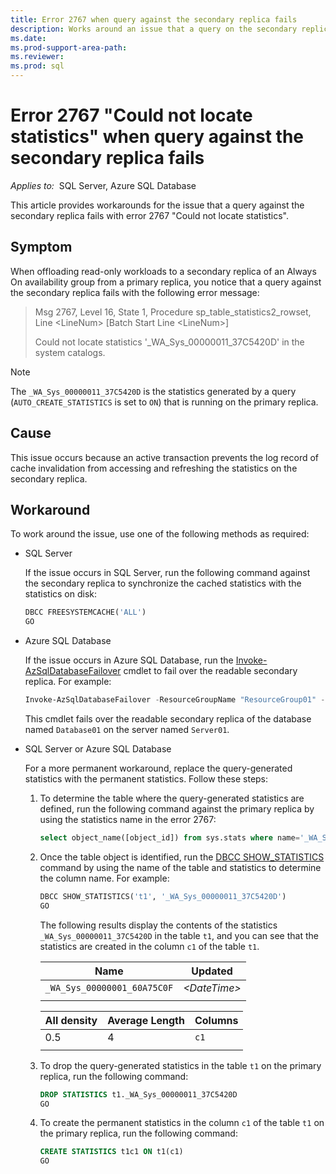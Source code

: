 ```yaml
---
title: Error 2767 when query against the secondary replica fails
description: Works around an issue that a query on the secondary replica fails with error 2767 - Could not locate statistics when offloading read-only workloads to a secondary replica.
ms.date: 
ms.prod-support-area-path: 
ms.reviewer: 
ms.prod: sql 
---
```


# Error 2767 "Could not locate statistics" when query against the secondary replica fails

_Applies to:_&nbsp; SQL Server, Azure SQL Database

This article provides workarounds for the issue that a query against the secondary replica fails with error 2767 "Could not locate statistics".

## Symptom

When offloading read-only workloads to a secondary replica of an Always On availability group from a primary replica, you notice that a query against the secondary replica fails with the following error message:

> Msg 2767, Level 16, State 1, Procedure sp_table_statistics2_rowset, Line \<LineNum> [Batch Start Line \<LineNum>]
>
> Could not locate statistics '_WA_Sys_00000011_37C5420D' in the system catalogs.

> [!NOTE]
> The `_WA_Sys_00000011_37C5420D` is the statistics generated by a query (`AUTO_CREATE_STATISTICS` is set to `ON`) that is running on the primary replica.

## Cause

This issue occurs because an active transaction prevents the log record of cache invalidation from accessing and refreshing the statistics on the secondary replica.

## Workaround

To work around the issue, use one of the following methods as required:

- SQL Server

    If the issue occurs in SQL Server, run the following command against the secondary replica to synchronize the cached statistics with the statistics on disk:

    ```sql
    DBCC FREESYSTEMCACHE('ALL')
    GO
    ```

- Azure SQL Database

    If the issue occurs in Azure SQL Database, run the [Invoke-AzSqlDatabaseFailover](/powershell/module/az.sql/invoke-azsqldatabasefailover) cmdlet to fail over the readable secondary replica. For example:

    ```powershell
    Invoke-AzSqlDatabaseFailover -ResourceGroupName "ResourceGroup01" -ServerName "Server01" -DatabaseName "Database01" -ReadableSecondary
    ```

    This cmdlet fails over the readable secondary replica of the database named `Database01` on the server named `Server01`.

- SQL Server or Azure SQL Database

    For a more permanent workaround, replace the query-generated statistics with the permanent statistics. Follow these steps:

    1. To determine the table where the query-generated statistics are defined, run the following command against the primary replica by using the statistics name in the error 2767:

        ```sql
        select object_name([object_id]) from sys.stats where name='_WA_Sys_00000011_37C5420D'
        ```

    1. Once the table object is identified, run the [DBCC SHOW_STATISTICS](/sql/t-sql/database-console-commands/dbcc-show-statistics-transact-sql) command by using the name of the table and statistics to determine the column name. For example:

        ```sql
        DBCC SHOW_STATISTICS('t1', '_WA_Sys_00000011_37C5420D')
        GO
        ```

        The following results display the contents of the statistics `_WA_Sys_00000011_37C5420D` in the table `t1`, and you can see that the statistics are created in the column `c1` of the table `t1`.

        |Name|Updated|
        |-|-|
        |`_WA_Sys_00000001_60A75C0F`|*\<DateTime>*|
        |||

        |All density|Average Length|Columns|
        |-|-|-|
        |0.5|4|`c1`|
        |||

    1. To drop the query-generated statistics in the table `t1` on the primary replica, run the following command:

        ```sql
        DROP STATISTICS t1._WA_Sys_00000011_37C5420D
        GO
        ```

    1. To create the permanent statistics in the column `c1` of the table `t1` on the primary replica, run the following command:

        ```sql
        CREATE STATISTICS t1c1 ON t1(c1)
        GO
        ```
